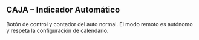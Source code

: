 ## CAJA – Indicador Automático

Botón de control y contador del auto normal. El modo remoto es autónomo y respeta la configuración de calendario.

